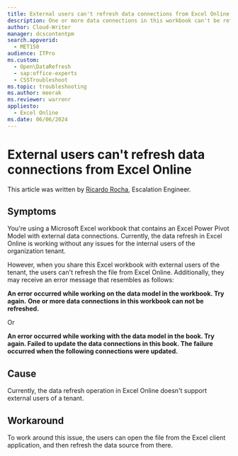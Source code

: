 ```yaml
---
title: External users can't refresh data connections from Excel Online
description: One or more data connections in this workbook can't be refreshed or Failed to update the data connections when external users refresh a workbook from Excel Online
author: Cloud-Writer
manager: dcscontentpm
search.appverid: 
  - MET150
audience: ITPro
ms.custom: 
  - Open\DataRefresh
  - sap:office-experts
  - CSSTroubleshoot
ms.topic: troubleshooting
ms.author: meerak
ms.reviewer: warrenr
appliesto: 
  - Excel Online
ms.date: 06/06/2024
---
```


# External users can't refresh data connections from Excel Online

This article was written by [Ricardo Rocha](https://social.technet.microsoft.com/profile/Ricardo+R.+-+MSFT), Escalation Engineer.

## Symptoms

You're using a Microsoft Excel workbook that contains an Excel Power Pivot Model with external data connections. Currently, the data refresh in Excel Online is working without any issues for the internal users of the organization tenant.

However, when you share this Excel workbook with external users of the tenant, the users can't refresh the file from Excel Online. Additionally, they may receive an error message that resembles as follows:

**An error occurred while working on the data model in the workbook. Try again.**
**One or more data connections in this workbook can not be refreshed.**

Or

**An error occurred while working with the data model in the book. Try again.
Failed to update the data connections in this book.
The failure occurred when the following connections were updated.**

## Cause

Currently, the data refresh operation in Excel Online doesn't support external users of a tenant.

## Workaround

To work around this issue, the users can open the file from the Excel client application, and then refresh the data source from there.

